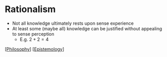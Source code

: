 # Rationalism

- Not all knowledge ultimately rests upon sense experience
- At least some (maybe all) knowledge can be justified without appealing to sense perception
  - E.g. $2 + 2 = 4$

[[Philosophy]] [[Epistemology]]

[//begin]: # "Autogenerated link references for markdown compatibility"
[Philosophy]: philosophy "Philosophy"
[Epistemology]: epistemology "Epistemology"
[//end]: # "Autogenerated link references"
